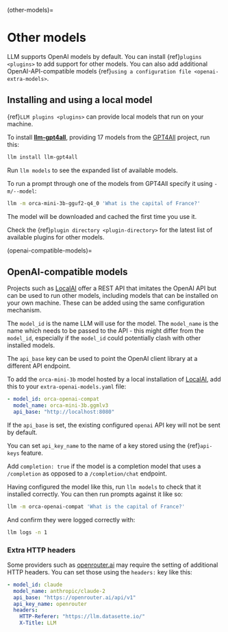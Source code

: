 (other-models)=
# Other models

LLM supports OpenAI models by default. You can install {ref}`plugins <plugins>` to add support for other models. You can also add additional OpenAI-API-compatible models {ref}`using a configuration file <openai-extra-models>`.

## Installing and using a local model

{ref}`LLM plugins <plugins>` can provide local models that run on your machine.

To install **[llm-gpt4all](https://github.com/simonw/llm-gpt4all)**, providing 17 models from the [GPT4All](https://gpt4all.io/) project, run this:

```bash
llm install llm-gpt4all
```
Run `llm models` to see the expanded list of available models.

To run a prompt through one of the models from GPT4All specify it using `-m/--model`:
```bash
llm -m orca-mini-3b-gguf2-q4_0 'What is the capital of France?'
```
The model will be downloaded and cached the first time you use it.

Check the {ref}`plugin directory <plugin-directory>` for the latest list of available plugins for other models.

(openai-compatible-models)=

## OpenAI-compatible models

Projects such as [LocalAI](https://localai.io/) offer a REST API that imitates the OpenAI API but can be used to run other models, including models that can be installed on your own machine. These can be added using the same configuration mechanism.

The `model_id` is the name LLM will use for the model. The `model_name` is the name which needs to be passed to the API - this might differ from the `model_id`, especially if the `model_id` could potentially clash with other installed models.

The `api_base` key can be used to point the OpenAI client library at a different API endpoint.

To add the `orca-mini-3b` model hosted by a local installation of [LocalAI](https://localai.io/), add this to your `extra-openai-models.yaml` file:

```yaml
- model_id: orca-openai-compat
  model_name: orca-mini-3b.ggmlv3
  api_base: "http://localhost:8080"
```
If the `api_base` is set, the existing configured `openai` API key will not be sent by default.

You can set `api_key_name` to the name of a key stored using the {ref}`api-keys` feature.

Add `completion: true` if the model is a completion model that uses a `/completion` as opposed to a `/completion/chat` endpoint.

Having configured the model like this, run `llm models` to check that it installed correctly. You can then run prompts against it like so:

```bash
llm -m orca-openai-compat 'What is the capital of France?'
```
And confirm they were logged correctly with:
```bash
llm logs -n 1
```

### Extra HTTP headers

Some providers such as [openrouter.ai](https://openrouter.ai/docs) may require the setting of additional HTTP headers. You can set those using the `headers:` key like this:

```yaml
- model_id: claude
  model_name: anthropic/claude-2
  api_base: "https://openrouter.ai/api/v1"
  api_key_name: openrouter
  headers:
    HTTP-Referer: "https://llm.datasette.io/"
    X-Title: LLM
```